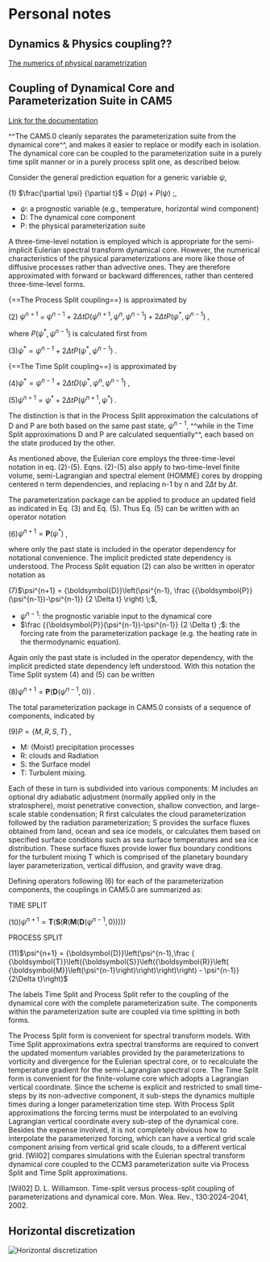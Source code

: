 # Personal notes


## Dynamics & Physics coupling??

[The numerics of physical parametrization](https://www.ecmwf.int/sites/default/files/elibrary/2004/8032-numerics-physical-parameterization.pdf)

## Coupling of Dynamical Core and Parameterization Suite in CAM5

[Link for the documentation](https://ncar.github.io/CAM/doc/build/html/cam5_scientific_guide/pd_coupling.html)

^^The CAM5.0 cleanly separates the parameterization suite from the dynamical core^^, and makes it easier to replace or modify each in isolation. The dynamical core can be coupled to the parameterization suite in a purely time split manner or in a purely process split one, as described below.

Consider the general prediction equation for a generic variable $\psi$,

(1) $\frac{\partial \psi} {\partial t}$ = $D\left(\psi\right)$  + $P\left(\psi\right)$ ;,

- $\psi$: a prognostic variable (e.g., temperature, horizontal wind component)
- D: The dynamical core component
- P: the physical parameterization suite

A three-time-level notation is employed which is appropriate for the semi-implicit Eulerian spectral transform dynamical core. However, the numerical characteristics of the physical parameterizations are more like those of diffusive processes rather than advective ones. They are therefore approximated with forward or backward differences, rather than centered three-time-level forms.

{==The Process Split coupling==} is approximated by

(2) $\psi^{n+1}$ = $\psi^{n-1} + 2\Delta t D(\psi^{n+1},\psi^{n},\psi^{n-1})
                        + 2\Delta t P(\psi^*,\psi^{n-1}) \;,$

where $P(\psi^*,\psi^{n-1})$ is calculated first from

(3)$\psi^* = \psi^{n-1} + 2\Delta t P(\psi^*,\psi^{n-1}) \;.$

{==The Time Split coupling==} is approximated by

(4)$\psi^* = \psi^{n-1} + 2\Delta t D(\psi^*,\psi^{n},\psi^{n-1}) \;,$

(5)$\psi^{n+1} = \psi^* + 2\Delta t P(\psi^{n+1},\psi^*) \;$.

The distinction is that in the Process Split approximation the calculations of D and P are both based on the same past state, $\psi^{n-1}$, ^^while in the Time Split approximations D and P are calculated sequentially^^, each based on the state produced by the other.

As mentioned above, the Eulerian core employs the three-time-level notation in eq. (2)-(5). Eqns. (2)-(5) also apply to two-time-level finite volume, semi-Lagrangian and spectral element (HOMME) cores by dropping centered n term dependencies, and replacing n-1 by n and $2 \Delta t$ by $\Delta t$.


The parameterization package can be applied to produce an updated field as indicated in Eq. (3) and Eq. (5). Thus Eq. (5) can be written with an operator notation

(6)$\psi^{n+1} = {\boldsymbol{P}}\left(\psi^*\right) \;$,

where only the past state is included in the operator dependency for notational convenience. The implicit predicted state dependency is understood. The Process Split equation (2) can also be written in operator notation as

(7)$\psi^{n+1} = {\boldsymbol{D}}\left(\psi^{n-1},
      \frac {{\boldsymbol{P}}(\psi^{n-1})-\psi^{n-1}} {2 \Delta t} \right) \;$,

- $\psi^{n-1}$: the prognostic variable input to the dynamical core
- $\frac {{\boldsymbol{P}}(\psi^{n-1})-\psi^{n-1}} {2 \Delta t} ;$: the forcing rate from the parameterization package (e.g. the heating rate in the thermodynamic equation). 

Again only the past state is included in the operator dependency, with the implicit predicted state dependency left understood. With this notation the Time Split system (4) and (5) can be written

(8)$\psi^{n+1} = {\boldsymbol{P}}\left({\boldsymbol{D}}\left(\psi^{n-1},0\right)\right) \;$.

The total parameterization package in CAM5.0 consists of a sequence of components, indicated by

(9)$P = \{ M,R,S,T \} \;$,

- M: (Moist) precipitation processes
- R: clouds and Radiation
- S: the Surface model
- T: Turbulent mixing. 

Each of these in turn is subdivided into various components: M includes an optional dry adiabatic adjustment (normally applied only in the stratosphere), moist penetrative convection, shallow convection, and large-scale stable condensation; R first calculates the cloud parameterization followed by the radiation parameterization; S provides the surface fluxes obtained from land, ocean and sea ice models, or calculates them based on specified surface conditions such as sea surface temperatures and sea ice distribution. These surface fluxes provide lower flux boundary conditions for the turbulent mixing T which is comprised of the planetary boundary layer parameterization, vertical diffusion, and gravity wave drag.

Defining operators following (6) for each of the parameterization components, the couplings in CAM5.0 are summarized as:

TIME SPLIT

(10)$\psi^{n+1} = {\boldsymbol{T}}\left({\boldsymbol{S}}\left({\boldsymbol{R}}\left({\boldsymbol{M}}\left(
             {\boldsymbol{D}}\left(\psi^{n-1},0\right)\right)\right)\right)\right)$

PROCESS SPLIT

(11)$\psi^{n+1} = {\boldsymbol{D}}\left(\psi^{n-1},\frac {
{\boldsymbol{T}}\left({\boldsymbol{S}}\left({\boldsymbol{R}}\left(
{\boldsymbol{M}}\left(\psi^{n-1}\right)\right)\right)\right) - \psi^{n-1}}
{2\Delta t}\right)$

The labels Time Split and Process Split refer to the coupling of the dynamical core with the complete parameterization suite. The components within the parameterization suite are coupled via time splitting in both forms.

The Process Split form is convenient for spectral transform models. With Time Split approximations extra spectral transforms are required to convert the updated momentum variables provided by the parameterizations to vorticity and divergence for the Eulerian spectral core, or to recalculate the temperature gradient for the semi-Lagrangian spectral core. The Time Split form is convenient for the finite-volume core which adopts a Lagrangian vertical coordinate. Since the scheme is explicit and restricted to small time-steps by its non-advective component, it sub-steps the dynamics multiple times during a longer parameterization time step. With Process Split approximations the forcing terms must be interpolated to an evolving Lagrangian vertical coordinate every sub-step of the dynamical core. Besides the expense involved, it is not completely obvious how to interpolate the parameterized forcing, which can have a vertical grid scale component arising from vertical grid scale clouds, to a different vertical grid. [Wil02] compares simulations with the Eulerian spectral transform dynamical core coupled to the CCM3 parameterization suite via Process Split and Time Split approximations.


[Wil02]	D. L. Williamson. Time-split versus process-split coupling of parameterizations and dynamical core. Mon. Wea. Rev., 130:2024–2041, 2002.


## Horizontal discretization
![Horizontal discretization](https://agupubs.onlinelibrary.wiley.com/cms/asset/bf1ead11-db1c-46b1-bcfd-67804109d477/jame20932-fig-0001-m.png)









